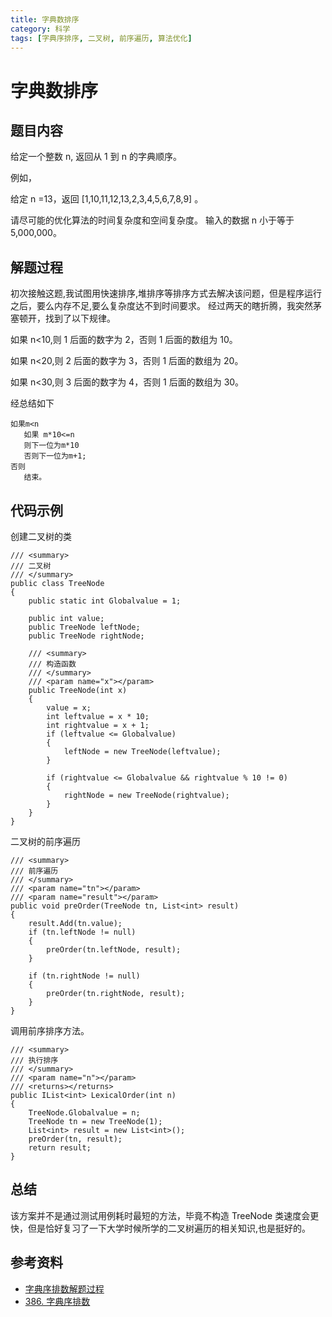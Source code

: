 ```yaml
---
title: 字典数排序
category: 科学
tags: [字典序排序, 二叉树, 前序遍历, 算法优化]
---
```

# 字典数排序

## 题目内容

给定一个整数 n, 返回从 1 到 n 的字典顺序。

例如，

给定 n =13，返回 [1,10,11,12,13,2,3,4,5,6,7,8,9] 。

请尽可能的优化算法的时间复杂度和空间复杂度。 输入的数据 n 小于等于 5,000,000。

## 解题过程

初次接触这题,我试图用快速排序,堆排序等排序方式去解决该问题，但是程序运行之后，要么内存不足,要么复杂度达不到时间要求。
经过两天的瞎折腾，我突然茅塞顿开，找到了以下规律。

如果 n<10,则 1 后面的数字为 2，否则 1 后面的数组为 10。

如果 n<20,则 2 后面的数字为 3，否则 1 后面的数组为 20。

如果 n<30,则 3 后面的数字为 4，否则 1 后面的数组为 30。

经总结如下

```
如果m<n
   如果 m*10<=n
   则下一位为m*10
   否则下一位为m+1;
否则
   结束。
```

## 代码示例

创建二叉树的类

```
/// <summary>
/// 二叉树
/// </summary>
public class TreeNode
{
    public static int Globalvalue = 1;

    public int value;
    public TreeNode leftNode;
    public TreeNode rightNode;

    /// <summary>
    /// 构造函数
    /// </summary>
    /// <param name="x"></param>
    public TreeNode(int x)
    {
        value = x;
        int leftvalue = x * 10;
        int rightvalue = x + 1;
        if (leftvalue <= Globalvalue)
        {
            leftNode = new TreeNode(leftvalue);
        }

        if (rightvalue <= Globalvalue && rightvalue % 10 != 0)
        {
            rightNode = new TreeNode(rightvalue);
        }
    }
}
```

二叉树的前序遍历

```
/// <summary>
/// 前序遍历
/// </summary>
/// <param name="tn"></param>
/// <param name="result"></param>
public void preOrder(TreeNode tn, List<int> result)
{
    result.Add(tn.value);
    if (tn.leftNode != null)
    {
        preOrder(tn.leftNode, result);
    }

    if (tn.rightNode != null)
    {
        preOrder(tn.rightNode, result);
    }
}
```

调用前序排序方法。

```
/// <summary>
/// 执行排序
/// </summary>
/// <param name="n"></param>
/// <returns></returns>
public IList<int> LexicalOrder(int n)
{
    TreeNode.Globalvalue = n;
    TreeNode tn = new TreeNode(1);
    List<int> result = new List<int>();
    preOrder(tn, result);
    return result;
}
```

## 总结

该方案并不是通过测试用例耗时最短的方法，毕竟不构造 TreeNode 类速度会更快，但是恰好复习了一下大学时候所学的二叉树遍历的相关知识,也是挺好的。

## 参考资料

- [字典序排数解题过程](https://leetcode-cn.com/submissions/detail/1564059/)
- [386. 字典序排数](https://leetcode-cn.com/problems/lexicographical-numbers/description/)
